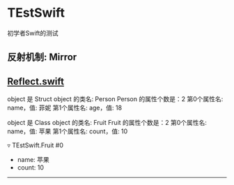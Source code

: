 # TEstSwift
初学者Swift的测试

## 反射机制: Mirror
[Reflect.swift](https://github.com/monkey19911021/TEstSwift/blob/master/TEstSwift/Reflect.swift)
---
object 是 Struct
object 的类名: Person
Person 的属性个数是：2
第0个属性名: name，值: 菲妮
第1个属性名: age，值: 18


object 是 Class
object 的类名: Fruit
Fruit 的属性个数是：2
第0个属性名: name，值: 苹果
第1个属性名: count，值: 10


▿ TEstSwift.Fruit #0
  - name: 苹果
  - count: 10
---
